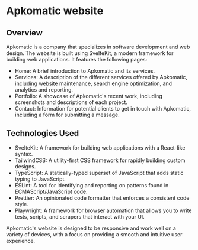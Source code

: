 # Apkomatic website

## Overview

Apkomatic is a company that specializes in software development and web design. The website is built using SvelteKit, a modern framework for building web applications. It features the following pages:

- Home: A brief introduction to Apkomatic and its services.
- Services: A description of the different services offered by Apkomatic, including website maintenance, search engine optimization, and analytics and reporting.
- Portfolio: A showcase of Apkomatic's recent work, including screenshots and descriptions of each project.
- Contact: Information for potential clients to get in touch with Apkomatic, including a form for submitting a message.

## Technologies Used

- SvelteKit: A framework for building web applications with a React-like syntax.
- TailwindCSS: A utility-first CSS framework for rapidly building custom designs.
- TypeScript: A statically-typed superset of JavaScript that adds static typing to JavaScript.
- ESLint: A tool for identifying and reporting on patterns found in ECMAScript/JavaScript code.
- Prettier: An opinionated code formatter that enforces a consistent code style.
- Playwright: A framework for browser automation that allows you to write tests, scripts, and scrapers that interact with your UI.

Apkomatic's website is designed to be responsive and work well on a variety of devices, with a focus on providing a smooth and intuitive user experience.
